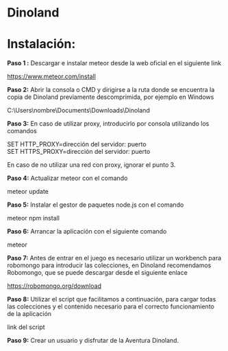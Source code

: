 # Dinoland

<h1>Instalación:</h1>

<b>Paso 1 :</b> Descargar e instalar meteor desde la web oficial en el siguiente link

https://www.meteor.com/install

<b>Paso 2:</b> Abrir la consola o CMD y dirigirse a la ruta donde se encuentra la copia de Dinoland previamente descomprimida, por ejemplo en Windows

C:\Users\nombre\Documents\Downloads\Dinoland

<b>Paso 3:</b> En caso de utilizar proxy, introducirlo por consola utilizando los comandos

SET HTTP_PROXY=dirección del servidor: puerto <br>
SET HTTPS_PROXY=dirección del servidor: puerto 

En caso de no utilizar una red con proxy, ignorar el punto 3.

<b>Paso 4:</b> Actualizar meteor con el comando 

meteor update

<b>Paso 5:</b> Instalar el gestor de paquetes node.js con el comando

meteor npm install

<b>Paso 6:</b> Arrancar la aplicación con el siguiente comando

meteor

<b>Paso 7:</b> Antes de entrar en el juego es necesario utilizar un workbench para robomongo para introducir las colecciones, en Dinoland recomendamos Robomongo, que se puede descargar desde el siguiente enlace

https://robomongo.org/download

<b>Paso 8:</b> Utilizar el script que facilitamos a continuación, para cargar todas las colecciones y el contenido necesario para el correcto funcionamiento de la aplicación

link del script

<b>Paso 9:</b> Crear un usuario y disfrutar de la Aventura Dinoland.

